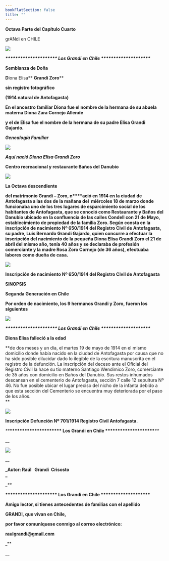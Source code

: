 ```yaml
---
bookFlatSection: false
title: ""
---
```


**Octava Parte del Capítulo Cuarto**

grANdi en CHILE

******[![](https://sites.google.com/site/dionaelisagrandizoro/_/rsrc/1468851118092/home/CAPITULO%20IV%20Semblanzas%20Grandi%20Zoro.jpg)](https://sites.google.com/site/dionaelisagrandizoro/home/CAPITULO%20IV%20Semblanzas%20Grandi%20Zoro.jpg?attredirects=0)******

_**\*\*\*\*\*\*\*\*\*\*\*\*\*\*\*\*\*\*\*\*\* Los Grandi en Chile \*\*\*\*\*\*\*\*\*\*\*\*\*\*\*\*\*\*\*\***_

**Semblanza de Doña**

****D****iona Elisa** **Grandi Zoro**** 

**sin registro fotográfico** 

**(1914 natural de Antofagasta)**

******En el ancestro familiar Diona fue el nombre de la hermana de su abuela materna Diona Zara Cornejo Allende****** 

******y el de Elisa fue el nombre de la hermana de su padre Elisa Grandi Gajardo.******

_****Genealogía Familiar****_

[![](https://sites.google.com/site/dionaelisagrandizoro/_/rsrc/1468851118212/home/Genealogia%20Diona%20Grandi%20Zoro.jpg)](https://sites.google.com/site/dionaelisagrandizoro/home/Genealogia%20Diona%20Grandi%20Zoro.jpg?attredirects=0)

 _**Aquí nació Diona Elisa Grandi Zoro**_

 **Centro recreacional y restaurante Baños del Danubio**

[![](https://sites.google.com/site/dionaelisagrandizoro/_/rsrc/1468851118034/home/084-LGG-FOTO-Banos-del-Danubio-Antofagasta.jpg?height=267&width=514)](https://sites.google.com/site/dionaelisagrandizoro/home/084-LGG-FOTO-Banos-del-Danubio-Antofagasta.jpg?attredirects=0)

**La Octava descendiente**

**del matrimonio Grandi – Zoro, n****ació en 1914 en la ciudad de Antofagasta a las dos de la mañana del  miércoles 18 de marzo donde funcionaba uno de los tres lugares de esparcimiento social de los habitantes de Antofagasta, que se conoció como Restaurante y Baños del Danubio ubicado en la confluencia de las calles Condell con 21 de Mayo, establecimiento de propiedad de la familia Zoro. Según consta en la inscripción de nacimiento Nº 650/1914 del Registro Civil de Antofagasta, su padre, Luis Bernardo Grandi Gajardo, quien concurre a efectuar la inscripción del nacimiento de la pequeña Diona Elisa Grandi Zoro el 21 de abril del mismo año, tenía 40 años y se declaraba de profesión comerciante y la madre Rosa Zoro Cornejo (de 36 años), efectuaba labores como dueña de casa.**

[![](https://sites.google.com/site/dionaelisagrandizoro/_/rsrc/1468851118254/home/Nac%20Diona%20Grandi%20Zoro.JPG)](https://sites.google.com/site/dionaelisagrandizoro/home/Nac%20Diona%20Grandi%20Zoro.JPG?attredirects=0)

**Inscripción de nacimiento Nº 650/1914 del Registro Civil de Antofagasta**

**SINOPSIS**

****Segunda Generación en Chile****

**Por orden de nacimiento, los 9 hermanos Grandi y Zoro, fueron los siguientes**

[![](https://sites.google.com/site/dionaelisagrandizoro/_/rsrc/1468851118152/home/HERMANOS%20GRANDI%20ZORO.JPG)](https://sites.google.com/site/dionaelisagrandizoro/home/HERMANOS%20GRANDI%20ZORO.JPG?attredirects=0)

_**\*\*\*\*\*\*\*\*\*\*\*\*\*\*\*\*\*\*\*\*\* Los Grandi en Chile \*\*\*\*\*\*\*\*\*\*\*\*\*\*\*\*\*\*\*\***_

**Diona Elisa falleció a la edad**

**de dos meses y un día, el martes 19 de mayo de 1914 en el mismo domicilio donde había nacido en la ciudad de Antofagasta por causa que no ha sido posible dilucidar dado lo ilegible de la escritura manuscrita en el registro de la defunción. La inscripción del deceso ante el Oficial del Registro Civil la hace su tío materno Santiago Wendimico Zoro, comerciante de 35 años con domicilio en Baños del Danubio. Sus restos inhumados descansan en el cementerio de Antofagasta, sección 7 calle 12 sepultura Nº 46. No fue posible ubicar el lugar preciso del nicho de la infanta debido a que esta sección del Cementerio se encuentra muy deteriorada por el paso de los años.  
**

**[![](https://sites.google.com/site/dionaelisagrandizoro/_/rsrc/1468851118181/home/Diona%202.JPG)](https://sites.google.com/site/dionaelisagrandizoro/home/Diona%202.JPG?attredirects=0)**

**Inscripción Defunción Nº 701/1914 Registro Civil Antofagasta.**  

_**_**\*\*\*\*\*\*\*\*\*\*\*\*\*\*\*\*\*\*\*\*\* Los Grandi en Chile \*\*\*\*\*\*\*\*\*\*\*\*\*\*\*\*\*\*\*\***_**_

__

[![](https://sites.google.com/site/dionaelisagrandizoro/_/rsrc/1468851118042/home/AUTOR.jpg)](https://sites.google.com/site/dionaelisagrandizoro/home/AUTOR.jpg?attredirects=0)

__

__**_Autor: Raúl   Grandi  Crisosto  
_**__

__**_

**\*\*\*\*\*\*\*\*\*\*\*\*\*\*\*\*\*\*\*\*\* Los Grandi en Chile \*\*\*\*\*\*\*\*\*\*\*\*\*\*\*\*\*\*\*\***

**Amigo lector, si tienes antecedentes de familias con el apellido** 

 **GRANDI, que vivan en Chile,** 

**por favor comuníquese conmigo al correo electrónico:** 

 **[raulgrandi@gmail.com](mailto:raulgrandi@gmail.com)**





_**

__